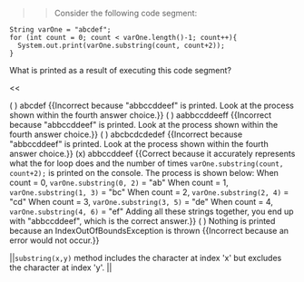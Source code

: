 >>Consider the following code segment:
<pre><code class="java language-java">String varOne = "abcdef";
for (int count = 0; count &lt; varOne.length()-1; count++){
  System.out.print(varOne.substring(count, count+2));
}
</code></pre>
<p>What is printed as a result of executing this code segment?</p><<

( ) abcdef {{Incorrect because "abbccddeef" is printed. Look at the process shown within the fourth answer choice.}}
( ) aabbccddeeff {{Incorrect because "abbccddeef" is printed. Look at the process shown within the fourth answer choice.}}
( ) abcbcdcdedef {{Incorrect because "abbccddeef" is printed. Look at the process shown within the fourth answer choice.}}
(x) abbccddeef {{Correct because it accurately represents what the for loop does and the number of times <code>varOne.substring(count, count+2);</code> is printed on the console.
The process is shown below:
When count = 0, <code>varOne.substring(0, 2)</code> = "ab"
When count = 1, <code>varOne.substring(1, 3)</code> = "bc"
When count = 2, <code>varOne.substring(2, 4)</code> = "cd"
When count = 3, <code>varOne.substring(3, 5)</code> = "de"
When count = 4, <code>varOne.substring(4, 6)</code> = "ef"
Adding all these strings together, you end up with "abbccddeef", which is the correct answer.}}
( ) Nothing is printed because an IndexOutOfBoundsException is thrown {{Incorrect because an error would not occur.}}

||<code>substring(x,y)</code> method includes the character at index 'x' but excludes the character at index 'y'. ||
